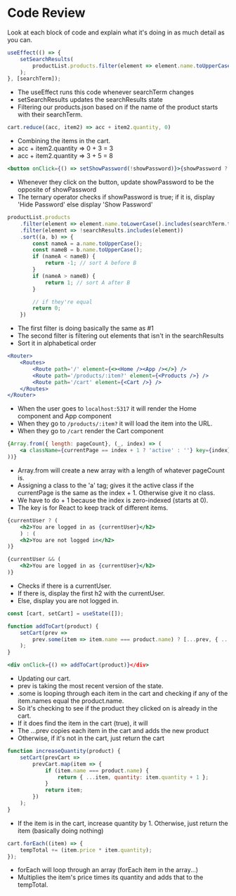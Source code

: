 # Code Review

Look at each block of code and explain what it's doing in as much detail as you can.

```jsx
useEffect(() => {
    setSearchResults(
        productList.products.filter(element => element.name.toUpperCase().startsWith(searchTerm.toUpperCase()))
    );
}, [searchTerm]);
```

- The useEffect runs this code whenever searchTerm changes
- setSearchResults updates the searchResults state
- Filtering our products.json based on if the name of the product starts with their searchTerm.

```jsx
cart.reduce((acc, item2) => acc + item2.quantity, 0)
```

- Combining the items in the cart.
- acc + item2.quantity => 0 + 3 = 3
- acc + item2.quantity => 3 + 5 = 8

```jsx
<button onClick={() => setShowPassword(!showPassword)}>{showPassword ? 'Hide Password' : 'Show Password'}</button>
```

- Whenever they click on the button, update showPassword to be the opposite of showPassword
- The ternary operator checks if showPassword is true; if it is, display 'Hide Password' else display 'Show Password'

```jsx
productList.products
    .filter(element => element.name.toLowerCase().includes(searchTerm.toLowerCase()))
    .filter(element => !searchResults.includes(element))
    .sort((a, b) => {
        const nameA = a.name.toUpperCase();
        const nameB = b.name.toUpperCase();
        if (nameA < nameB) {
            return -1; // sort A before B
        }
        if (nameA > nameB) {
            return 1; // sort A after B
        }

        // if they're equal
        return 0;
    })
```

- The first filter is doing basically the same as #1
- The second filter is filtering out elements that isn't in the searchResults
- Sort it in alphabetical order

```jsx
<Router>
    <Routes>
        <Route path='/' element={<><Home /><App /></>} />
        <Route path='/products/:item?' element={<Products />} />
        <Route path='/cart' element={<Cart />} />
    </Routes>
</Router>
```

- When the user goes to `localhost:5317` it will render the Home component and App component
- When they go to `/products/:item?` it will load the item into the URL.
- When they go to `/cart` render the Cart component

```jsx
{Array.from({ length: pageCount}, (_, index) => (
    <a className={currentPage == index + 1 ? 'active' : ''} key={index} onClick={() => setCurrentPage(index + 1)}>{index + 1}</a>
))}
```

- Array.from will create a new array with a length of whatever pageCount is.
- Assigning a class to the 'a' tag; gives it the active class if the currentPage is the same as the index + 1. Otherwise give it no class.
- We have to do + 1 because the index is zero-indexed (starts at 0).
- The key is for React to keep track of different items.

```jsx
{currentUser ? (
    <h2>You are logged in as {currentUser}</h2>
    ) : (
    <h2>You are not logged in</h2>
)}

{currentUser && (
    <h2>You are logged in as {currentUser}</h2>
)}
```

- Checks if there is a currentUser.
- If there is, display the first h2 with the currentUser.
- Else, display you are not logged in.

```jsx
const [cart, setCart] = useState([]);

function addToCart(product) {
    setCart(prev =>
        prev.some(item => item.name === product.name) ? [...prev, { ...product, quantity: quantity++ }] : prev
    );
}

<div onClick={() => addToCart(product)}</div>
```

- Updating our cart.
- prev is taking the most recent version of the state.
- .some is looping through each item in the cart and checking if any of the item.names equal the product.name.
- So it's checking to see if the product they clicked on is already in the cart.
- If it does find the item in the cart (true), it will 
- The ...prev copies each item in the cart and adds the new product
- Otherwise, if it's not in the cart, just return the cart

```jsx
function increaseQuantity(product) {
    setCart(prevCart =>
        prevCart.map(item => {
            if (item.name === product.name) {
                return { ...item, quantity: item.quantity + 1 };
            }
            return item;
        })
    );
}
```

- If the item is in the cart, increase quantity by 1. Otherwise, just return the item (basically doing nothing)

```jsx
cart.forEach((item) => {
    tempTotal += (item.price * item.quantity);
});
```

- forEach will loop through an array (forEach item in the array...)
- Multiplies the item's price times its quantity and adds that to the tempTotal.